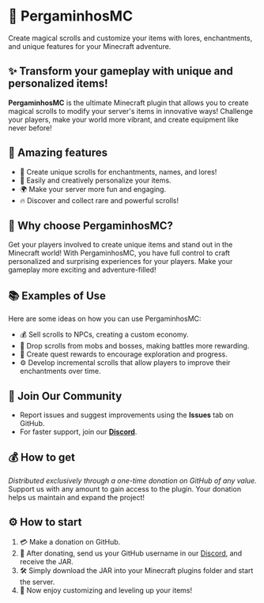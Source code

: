 # 🌟 PergaminhosMC

Create magical scrolls and customize your items with lores, enchantments, and unique features for your Minecraft adventure.

## ✨ Transform your gameplay with unique and personalized items!

**PergaminhosMC** is the ultimate Minecraft plugin that allows you to create magical scrolls to modify your server's items in innovative ways! Challenge your players, make your world more vibrant, and create equipment like never before!

## 🚀 Amazing features

- 📝 Create unique scrolls for enchantments, names, and lores!
- 🎨 Easily and creatively personalize your items.
- 🌍 Make your server more fun and engaging.
- 🔥 Discover and collect rare and powerful scrolls!

## 🌟 Why choose PergaminhosMC?

Get your players involved to create unique items and stand out in the Minecraft world! With PergaminhosMC, you have full control to craft personalized and surprising experiences for your players. Make your gameplay more exciting and adventure-filled!

## 📚 Examples of Use

Here are some ideas on how you can use PergaminhosMC:

- 💰 Sell scrolls to NPCs, creating a custom economy.
- 🐉 Drop scrolls from mobs and bosses, making battles more rewarding.
- 🎯 Create quest rewards to encourage exploration and progress.
- ⚙️ Develop incremental scrolls that allow players to improve their enchantments over time.

## 🤝 Join Our Community

- Report issues and suggest improvements using the **Issues** tab on GitHub.
- For faster support, join our **[Discord](https://discord.gg/hfg4ustB3J)**.

## 💰 How to get
*Distributed exclusively through a one-time donation on GitHub of any value.* Support us with any amount to gain access to the plugin. Your donation helps us maintain and expand the project!

## ⚙️ How to start
1. 💳 Make a donation on GitHub.
2. 📩 After donating, send us your GitHub username in our [Discord](https://discord.gg/hfg4ustB3J), and receive the JAR.
3. 🛠️ Simply download the JAR into your Minecraft plugins folder and start the server.
4. 🎉 Now enjoy customizing and leveling up your items!
